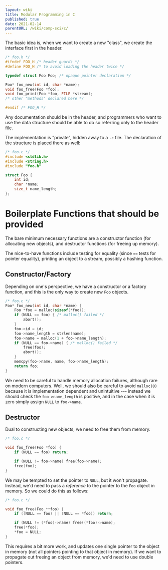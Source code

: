 ```yaml
---
layout: wiki
title: Modular Programming in C
published: true
date: 2021-02-14
parentURL: /wiki/comp-sci/c/
---
```


The basic idea is, when we want to create a new "class", we create the
interface first in the header.

```c
/* foo.h */
#ifndef FOO_H /* header guards */
#define FOO_H /* to avoid loading the header twice */

typedef struct Foo Foo; /* opaque pointer declaration */

Foo* foo_new(int id, char *name);
void foo_free(Foo *foo);
void foo_print(Foo *foo, FILE *stream);
/* other "methods" declared here */

#endif /* FOO_H */
```

Any documentation should be in the header, and programmers who want to
use the data structure should be able to do so referring only to the
header file.

The implementation is "private", hidden away to a `.c` file. The
declaration of the structure is placed there as well:

```c
/* foo.c */
#include <stdlib.h>
#include <string.h>
#include "foo.h"

struct Foo {
    int id;
    char *name;
    size_t name_length;
};
```

# Boilerplate Functions that should be provided

The bare minimum necessary functions are a constructor function (for
allocating new objects), and destructor functions (for freeing up
memory).

The nice-to-have functions include testing for equality (since `==`
tests for pointer equality), printing an object to a stream, possibly a
hashing function.

## Constructor/Factory

Depending on one's perspective, we have a constructor or a factory
function, and this is the only way to create new `Foo` objects.

```c
/* foo.c */
Foo* foo_new(int id, char *name) {
    Foo *foo = malloc(sizeof(*foo));
    if (NULL == foo) { /* malloc() failed */
        abort();
    }
    foo->id = id;
    foo->name_length = strlen(name);
    foo->name = malloc(1 + foo->name_length);
    if (NULL == foo->name) { /* malloc() failed */
        free(foo);
        abort();
    }
    memcpy(foo->name, name, foo->name_length);
    return foo;
}
```

We need to be careful to handle memory allocation failures, although
rare on modern computers. Well, we should also be careful to avoid
`malloc(0)` because it is implementation dependent and unintuitive ---
instead we should check the `foo->name_length` is positive, and in the
case when it is zero simply assign `NULL` to `foo->name`.

## Destructor

Dual to constructing new objects, we need to free them from memory.

```c
/* foo.c */

void foo_free(Foo *foo) {
    if (NULL == foo) return;

    if (NULL != foo->name) free(foo->name);
    free(foo);
}
```

We may be tempted to set the pointer to `NULL`, but it won't propagate.
Instead, we'd need to pass a _reference_ to the pointer to the `Foo`
object in memory. So we could do this as follows:

```c
/* foo.c */

void foo_free(Foo **foo) {
    if ((NULL == foo) || (NULL == *foo)) return;

    if (NULL != (*foo)->name) free((*foo)->name);
    free(*foo);
    *foo = NULL;
}
```

This requires a bit more work, and updates one single pointer to the
object in memory (not all pointers pointing to that object in memory).
If we want to propagate out freeing an object from memory, we'd need to
use double pointers.